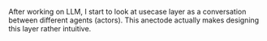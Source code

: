 After working on LLM, I start to look at usecase layer as a conversation between different agents (actors).
This anectode actually makes designing this layer rather intuitive.

